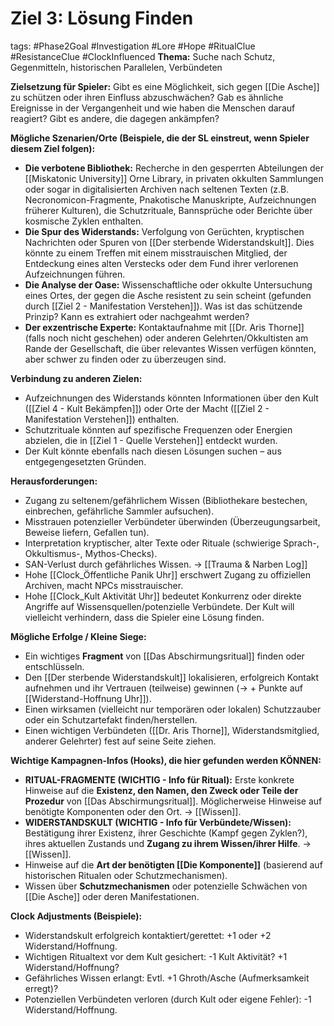 # Ziel 3: Lösung Finden

tags: #Phase2Goal #Investigation #Lore #Hope #RitualClue #ResistanceClue #ClockInfluenced
**Thema:** Suche nach Schutz, Gegenmitteln, historischen Parallelen, Verbündeten

**Zielsetzung für Spieler:** Gibt es eine Möglichkeit, sich gegen [[Die Asche]] zu schützen oder ihren Einfluss abzuschwächen? Gab es ähnliche Ereignisse in der Vergangenheit und wie haben die Menschen darauf reagiert? Gibt es andere, die dagegen ankämpfen?

**Mögliche Szenarien/Orte (Beispiele, die der SL einstreut, wenn Spieler diesem Ziel folgen):**
*   **Die verbotene Bibliothek:** Recherche in den gesperrten Abteilungen der [[Miskatonic University]] Orne Library, in privaten okkulten Sammlungen oder sogar in digitalisierten Archiven nach seltenen Texten (z.B. Necronomicon-Fragmente, Pnakotische Manuskripte, Aufzeichnungen früherer Kulturen), die Schutzrituale, Bannsprüche oder Berichte über kosmische Zyklen enthalten.
*   **Die Spur des Widerstands:** Verfolgung von Gerüchten, kryptischen Nachrichten oder Spuren von [[Der sterbende Widerstandskult]]. Dies könnte zu einem Treffen mit einem misstrauischen Mitglied, der Entdeckung eines alten Verstecks oder dem Fund ihrer verlorenen Aufzeichnungen führen.
*   **Die Analyse der Oase:** Wissenschaftliche oder okkulte Untersuchung eines Ortes, der gegen die Asche resistent zu sein scheint (gefunden durch [[Ziel 2 - Manifestation Verstehen]]). Was ist das schützende Prinzip? Kann es extrahiert oder nachgeahmt werden?
*   **Der exzentrische Experte:** Kontaktaufnahme mit [[Dr. Aris Thorne]] (falls noch nicht geschehen) oder anderen Gelehrten/Okkultisten am Rande der Gesellschaft, die über relevantes Wissen verfügen könnten, aber schwer zu finden oder zu überzeugen sind.

**Verbindung zu anderen Zielen:**
*   Aufzeichnungen des Widerstands könnten Informationen über den Kult ([[Ziel 4 - Kult Bekämpfen]]) oder Orte der Macht ([[Ziel 2 - Manifestation Verstehen]]) enthalten.
*   Schutzrituale könnten auf spezifische Frequenzen oder Energien abzielen, die in [[Ziel 1 - Quelle Verstehen]] entdeckt wurden.
*   Der Kult könnte ebenfalls nach diesen Lösungen suchen – aus entgegengesetzten Gründen.

**Herausforderungen:**
*   Zugang zu seltenem/gefährlichem Wissen (Bibliothekare bestechen, einbrechen, gefährliche Sammler aufsuchen).
*   Misstrauen potenzieller Verbündeter überwinden (Überzeugungsarbeit, Beweise liefern, Gefallen tun).
*   Interpretation kryptischer, alter Texte oder Rituale (schwierige Sprach-, Okkultismus-, Mythos-Checks).
*   SAN-Verlust durch gefährliches Wissen. -> [[Trauma & Narben Log]]
*   <!-- Clock Influence --> Hohe [[Clock_Öffentliche Panik Uhr]] erschwert Zugang zu offiziellen Archiven, macht NPCs misstrauischer.
*   <!-- Clock Influence --> Hohe [[Clock_Kult Aktivität Uhr]] bedeutet Konkurrenz oder direkte Angriffe auf Wissensquellen/potenzielle Verbündete. Der Kult will vielleicht verhindern, dass die Spieler eine Lösung finden.

**Mögliche Erfolge / Kleine Siege:**
*   Ein wichtiges **Fragment** von [[Das Abschirmungsritual]] finden oder entschlüsseln.
*   Den [[Der sterbende Widerstandskult]] lokalisieren, erfolgreich Kontakt aufnehmen und ihr Vertrauen (teilweise) gewinnen (-> + Punkte auf [[Widerstand-Hoffnung Uhr]]).
*   Einen wirksamen (vielleicht nur temporären oder lokalen) Schutzzauber oder ein Schutzartefakt finden/herstellen.
*   Einen wichtigen Verbündeten ([[Dr. Aris Thorne]], Widerstandsmitglied, anderer Gelehrter) fest auf seine Seite ziehen.

**Wichtige Kampagnen-Infos (Hooks), die hier gefunden werden KÖNNEN:**
*   **RITUAL-FRAGMENTE (WICHTIG - Info für Ritual):** Erste konkrete Hinweise auf die **Existenz, den Namen, den Zweck oder Teile der Prozedur** von [[Das Abschirmungsritual]]. Möglicherweise Hinweise auf benötigte Komponenten oder den Ort. -> [[Wissen]].
*   **WIDERSTANDSKULT (WICHTIG - Info für Verbündete/Wissen):** Bestätigung ihrer Existenz, ihrer Geschichte (Kampf gegen Zyklen?), ihres aktuellen Zustands und **Zugang zu ihrem Wissen/ihrer Hilfe**. -> [[Wissen]].
*   Hinweise auf die **Art der benötigten [[Die Komponente]]** (basierend auf historischen Ritualen oder Schutzmechanismen).
*   Wissen über **Schutzmechanismen** oder potenzielle Schwächen von [[Die Asche]] oder deren Manifestationen.

**Clock Adjustments (Beispiele):**
*   Widerstandskult erfolgreich kontaktiert/gerettet: +1 oder +2 Widerstand/Hoffnung.
*   Wichtigen Ritualtext vor dem Kult gesichert: -1 Kult Aktivität? +1 Widerstand/Hoffnung?
*   Gefährliches Wissen erlangt: Evtl. +1 Ghroth/Asche (Aufmerksamkeit erregt)?
*   Potenziellen Verbündeten verloren (durch Kult oder eigene Fehler): -1 Widerstand/Hoffnung.
